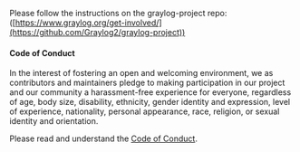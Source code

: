 Please follow the instructions on the graylog-project repo: ([https://www.graylog.org/get-involved/](https://github.com/Graylog2/graylog-project))

#### Code of Conduct

In the interest of fostering an open and welcoming environment, we as
contributors and maintainers pledge to making participation in our project and
our community a harassment-free experience for everyone, regardless of age, body
size, disability, ethnicity, gender identity and expression, level of experience,
nationality, personal appearance, race, religion, or sexual identity and
orientation.

Please read and understand the [Code of Conduct](https://github.com/Graylog2/graylog2-server/blob/master/CODE_OF_CONDUCT.md).
